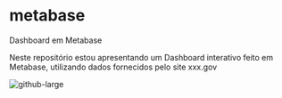 # metabase
Dashboard em Metabase

Neste repositório estou apresentando um Dashboard interativo feito em Metabase, utilizando dados fornecidos pelo site xxx.gov

![github-large](https://github.com/ncnilton/metabase/blob/main/Metabase.gif)
